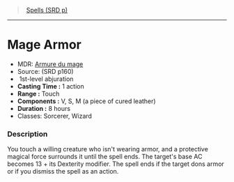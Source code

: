 ﻿---
!SpellItem
Family: SpellVO
Name: Mage Armor
Type: abjuration
Level: 1
CastingTime: 1 action
Range: Touch
Components: V, S, M (a piece of cured leather)
Duration: 8 hours
Classes: Sorcerer, Wizard
Source: (SRD p160)
AltName: '[Armure du mage](hd_spells_armure_du_mage.md)'
Id: spells_vo.md#mage-armor
ParentLink: spells_vo.md#spells-srd-p
ParentName: Spells (SRD p)
NameLevel: 1
Attributes:
  Name: Mage Armor
  Markdown: >+
    # <!--Name-->Mage Armor<!--/Name-->


    - MDR: <!--AltName-->[Armure du mage](hd_spells_armure_du_mage.md)<!--/AltName-->

    - Source: <!--Source-->(SRD p160)<!--/Source-->

    -  <!--Level-->1<!--/Level-->st-level <!--Type-->abjuration<!--/Type-->

    - **Casting Time :** <!--CastingTime-->1 action<!--/CastingTime-->

    - **Range :** <!--Range-->Touch<!--/Range-->

    - **Components :** <!--Components-->V, S, M (a piece of cured leather)<!--/Components-->

    - **Duration :** <!--Duration-->8 hours<!--/Duration-->

    - Classes: <!--Classes-->Sorcerer, Wizard<!--/Classes-->


    ### Description


    You touch a willing creature who isn't wearing armor, and a protective magical force surrounds it until the spell ends. The target's base AC becomes 13 + its Dexterity modifier. The spell ends if the target dons armor or if you dismiss the spell as an action.

  AltName: '[Armure du mage](hd_spells_armure_du_mage.md)'
  Source: (SRD p160)
  Level: 1
  Type: abjuration
  CastingTime: 1 action
  Range: Touch
  Components: V, S, M (a piece of cured leather)
  Duration: 8 hours
  Classes: Sorcerer, Wizard
AttributesDictionary: >+
  Name: Mage Armor

  Markdown: >+

    # <!--Name-->Mage Armor<!--/Name-->





    - MDR: <!--AltName-->[Armure du mage](hd_spells_armure_du_mage.md)<!--/AltName-->



    - Source: <!--Source-->(SRD p160)<!--/Source-->



    -  <!--Level-->1<!--/Level-->st-level <!--Type-->abjuration<!--/Type-->



    - **Casting Time :** <!--CastingTime-->1 action<!--/CastingTime-->



    - **Range :** <!--Range-->Touch<!--/Range-->



    - **Components :** <!--Components-->V, S, M (a piece of cured leather)<!--/Components-->



    - **Duration :** <!--Duration-->8 hours<!--/Duration-->



    - Classes: <!--Classes-->Sorcerer, Wizard<!--/Classes-->





    ### Description





    You touch a willing creature who isn't wearing armor, and a protective magical force surrounds it until the spell ends. The target's base AC becomes 13 + its Dexterity modifier. The spell ends if the target dons armor or if you dismiss the spell as an action.



  AltName: '[Armure du mage](hd_spells_armure_du_mage.md)'

  Source: (SRD p160)

  Level: 1

  Type: abjuration

  CastingTime: 1 action

  Range: Touch

  Components: V, S, M (a piece of cured leather)

  Duration: 8 hours

  Classes: Sorcerer, Wizard

---
> [Spells (SRD p)](srd_spells.md)

---

# Mage Armor

- MDR: [Armure du mage](hd_spells_armure_du_mage.md)
- Source: (SRD p160)
-  1st-level abjuration
- **Casting Time :** 1 action
- **Range :** Touch
- **Components :** V, S, M (a piece of cured leather)
- **Duration :** 8 hours
- Classes: Sorcerer, Wizard

### Description

You touch a willing creature who isn't wearing armor, and a protective magical force surrounds it until the spell ends. The target's base AC becomes 13 + its Dexterity modifier. The spell ends if the target dons armor or if you dismiss the spell as an action.

